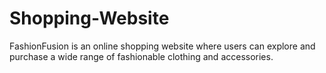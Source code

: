 # Shopping-Website
FashionFusion is an online shopping website where users can explore and purchase a wide range of fashionable clothing and accessories.
